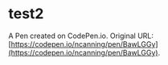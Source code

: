 # test2

A Pen created on CodePen.io. Original URL: [https://codepen.io/ncanning/pen/BawLGGy](https://codepen.io/ncanning/pen/BawLGGy).


